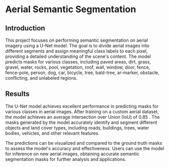 # Aerial Semantic Segmentation

## Introduction
This project focuses on performing semantic segmentation on aerial imagery using a U-Net model. The goal is to divide aerial images into different segments and assign meaningful class labels to each pixel, providing a detailed understanding of the scene's content. The model predicts masks for various classes, including paved areas, dirt, grass, gravel, water, rocks, pool, vegetation, roof, wall, window, door, fence, fence-pole, person, dog, car, bicycle, tree, bald-tree, ar-marker, obstacle, conflicting, and unlabeled regions.

## Results
The U-Net model achieves excellent performance in predicting masks for various classes in aerial images. After training on a custom aerial dataset, the model achieves an average Intersection over Union (IoU) of 0.85 . The masks generated by the model accurately identify and segment different objects and land cover types, including roads, buildings, trees, water bodies, vehicles, and other relevant features.

The predictions can be visualized and compared to the ground truth masks to assess the model's accuracy and effectiveness. Users can use the model for inference on new aerial images, obtaining accurate semantic segmentation masks for further analysis and applications.
